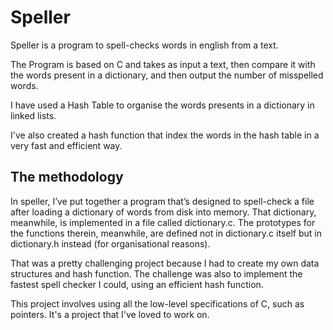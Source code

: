 # Speller

Speller is a program to spell-checks words in english from a text.

The Program is based on C and takes as input a text, then compare it with the words present in a dictionary, and then output the number of misspelled words.

I have used a Hash Table to organise the words presents in a dictionary in linked lists.

I've also created a hash function that index the words in the hash table in a very fast and efficient way.

## The methodology

In speller, I’ve put together a
 program that’s designed to spell-check a file after loading a 
dictionary of words from disk into memory. That dictionary, meanwhile, 
is implemented in a file called dictionary.c. The prototypes for the functions therein, meanwhile, are defined not in dictionary.c itself but in dictionary.h instead (for organisational reasons). 

That was a pretty challenging project because I had to create my own data structures and hash function. The challenge was also to implement the fastest spell checker I could, using an efficient hash function.

This project involves using all the low-level specifications of C, such as pointers. It's a project that I've loved to work on.  

